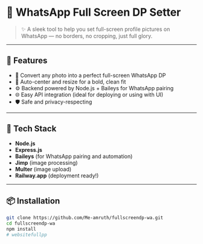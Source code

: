 # 💠 WhatsApp Full Screen DP Setter

> ✨ A sleek tool to help you set full-screen profile pictures on WhatsApp — no borders, no cropping, just full glory.

---

## 🚀 Features

- 📸 Convert any photo into a perfect full-screen WhatsApp DP
- 🎯 Auto-center and resize for a bold, clean fit
- ⚙️ Backend powered by Node.js + Baileys for WhatsApp pairing
- 🌐 Easy API integration (ideal for deploying or using with UI)
- 🛡️ Safe and privacy-respecting

---

## 🔧 Tech Stack

- **Node.js**
- **Express.js**
- **Baileys** (for WhatsApp pairing and automation)
- **Jimp** (image processing)
- **Multer** (image upload)
- **Railway.app** (deployment ready!)

---

## 📦 Installation

```bash
git clone https://github.com/Me-amruth/fullscreendp-wa.git
cd fullscreendp-wa
npm install
# websitefullpp
